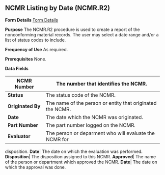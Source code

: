 ## NCMR Listing by Date (NCMR.R2)
<PageHeader />

**Form Details**
[Form Details](../NCMR-R2-1/README.md)

**Purpose**
The NCMR.R2 procedure is used to create a report of the nonconforming material
records. The user may select a date range and/or a list of status codes to
include.

**Frequency of Use**
As required.

**Prerequisites**
None.

**Data Fields**

| **NCMR Number**   | The number that identifies the NCMR.                       |
| ----------------- | ---------------------------------------------------------- |
| **Status**        | The status code of the NCMR.                               |
| **Originated By** | The name of the person or entity that originated the NCMR. |
| **Date**          | The date which the NCMR was originated.                    |
| **Part Number**   | The part number logged on the NCMR.                        |
| **Evaluator**     | The person or deparment who will evaluate the NCMR for     |
disposition.
**Date**|  The date on which the evaluation was performed.
**Disposition**|  The disposition assigned to this NCMR.
**Approved**|  The name of the person or department which approved the NCMR.
**Date**|  The date on which the approval was done.

<badge text= "Version 8.10.57 " vertical="middle" />

<PageFooter />
